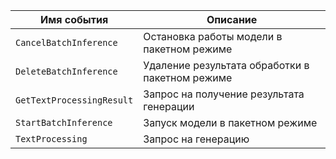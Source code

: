 Имя события | Описание
--- | ---
`CancelBatchInference` | Остановка работы модели в пакетном режиме
`DeleteBatchInference` | Удаление результата обработки в пакетном режиме
`GetTextProcessingResult` | Запрос на получение результата генерации
`StartBatchInference` | Запуск модели в пакетном режиме
`TextProcessing` | Запрос на генерацию
